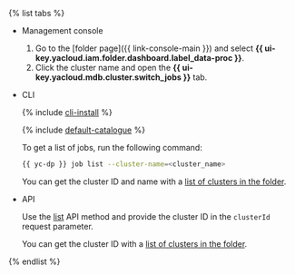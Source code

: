 {% list tabs %}

- Management console

   1. Go to the [folder page]({{ link-console-main }}) and select **{{ ui-key.yacloud.iam.folder.dashboard.label_data-proc }}**.
   1. Click the cluster name and open the **{{ ui-key.yacloud.mdb.cluster.switch_jobs }}** tab.

- CLI

   {% include [cli-install](../cli-install.md) %}

   {% include [default-catalogue](../default-catalogue.md) %}

   To get a list of jobs, run the following command:

   ```bash
   {{ yc-dp }} job list --cluster-name=<cluster_name>
   ```

   You can get the cluster ID and name with a [list of clusters in the folder](../../data-proc/operations/cluster-list.md#list).

- API

   Use the [list](../../data-proc/api-ref/Job/list) API method and provide the cluster ID in the `clusterId` request parameter.

   You can get the cluster ID with a [list of clusters in the folder](../../data-proc/operations/cluster-list.md#list).

{% endlist %}
